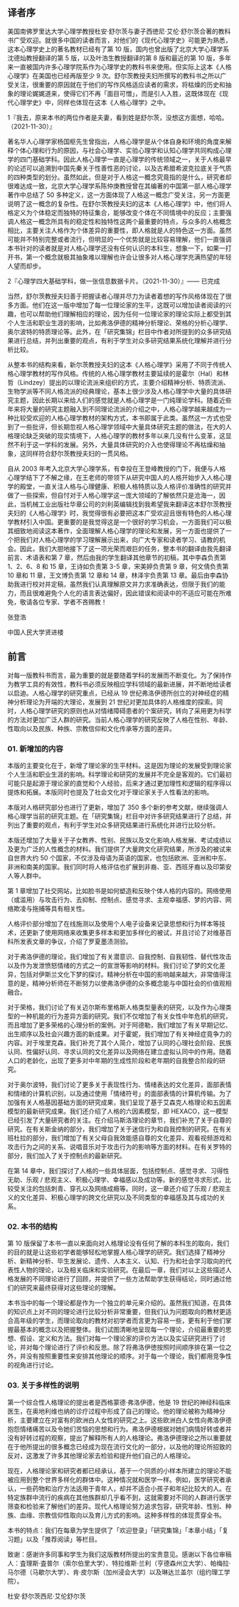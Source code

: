 ## 译者序

美国南佛罗里达大学心理学教授杜安·舒尔茨与妻子西徳尼·艾伦·舒尔茨合著的教科书广受欢迎。就很多中国的读者而言，对他们的《现代心理学史》可能更为熟悉，这本心理学史上的著名教材已经有了第 10 版，国内也曾出版了北京大学心理学系沈德灿教授翻译的第 5 版，以及叶浩生教授翻译的第 8 版和最近的第 10 版，多年来一直被国内许多心理学院系作为心理学史的教科书来使用。但实际上这本《人格心理学》在美国也已经再版至少 9 次。舒尔茨教授夫妇所撰写的教科书之所以广受关注，很重要的原因就在于他们的写作风格适应读者的需求，将枯燥的历史和抽象的理论娓娓道来，使得它们不再「面目可憎」，而是引人入胜，这既体现在《现代心理学史》中，同样也体现在这本《人格心理学》之中。

1『我去，原来本书的两位作者是夫妻，看到姓是舒尔茨，没想这方面想，哈哈。（2021-11-30）』

著名华人心理学家杨国枢先生曾指出，人格心理学是从个体自身和环境的角度来解释个体心理和行为的原因，与社会心理学、实验心理学和认知心理学共同构成心理学的四门基础学科。因此人格心理学一直是心理学的传统领域之一，关于人格最早的论述可以追溯到中国先秦关于性善性恶的讨论，以及古希腊希波克拉底关于气质的四种类型的划分。虽然如此，但是对于人格这一概念究竟指的是什么，研究者却很难达成一致，北京大学心理学系陈仲庚教授曾在其编著的中国第一部人格心理学著作中总结了 50 多种定义，这一方面体现了人格这一概念广受关注，另一方面更说明了这一概念的复杂性。在舒尔茨教授夫妇的这本《人格心理学》中，他们将人格定义为个体稳定而独特的特征集合，能够改变个体在不同情境中的反应；主要强调人格这一概念所具有的稳定性和独特性这两个最重要的特点，与众多的人格概念相比，主要关注人格作为个体差异的重要性，即人格就是人的特色这一方面。虽然可能并不特别完整或者流行，但明显的一个优势就是比较容易理解，他们一直强调本书针对的读者就是对人格心理学还没有任何认识的本科生，想象一下，如果一打开书，第一个概念就极其抽象难以理解也许会让很多对人格心理学充满热望的年轻人望而却步。

2『心理学四大基础学科，做一张信息数据卡片。（2021-11-30）』—— 已完成

当然，舒尔茨教授夫妇善于把握读者心理并尽力为读者着想的写作风格体现在了很多方面。他们在这一版中增加了每一位理论家的生平，这既可以增加读者阅读的兴趣，也可以帮助他们理解相应的理论，因为任何一位理论家的理论实际上都受到其个人生活和职业生涯的影响，比如弗洛伊德的精神分析理论、荣格的分析心理学、奥尔波特的特质理论等。此外，在「研究集锦」栏目中作者对所提到的众多研究结果进行总结，并列出重要的观点，有利于学生对众多研究结果系统化理解并进行分析比较。

从整本书的结构来看，新尔茨教授夫妇的这本《人格心理学》采用了不同于传统人格心理学教材的写作风格。传统的人格心理学教材主要延续的是霍尔（Hal）和林哲（Lindzey）提出的以理论流派来组织的方式，主要介绍精神分析、特质流派、生物学派等不同人格流派的经典理论，基本上很少涉及人格心理学中大量的具体研究主题，因此长期以来给人们的感觉就是人格心理学是一门纯理论学科。随着近些年来将大量的研究主题融入到不同理论流派的介绍之中，人格心理学越来越成为一种比较受欢迎的人格心理学教材的架构方式，本书即属于此类。虽然这一方式也受到了一些批评，但长期忽视人格心理学领域中大量具体研究主题的做法，在大的人格理论缺乏突破的现实情境下，人格心理学的教材多年以来几没有什么变革，这显然不利于这一学科的发展。另外，大量具体研究的介入也使得理论不再枯燥和抽象，这同样符合舒尔茨教授夫妇的一贯风格。

自从 2003 年考入北京大学心理学系，有幸投在王登峰教授的门下，我便与人格心理学结下了不解之缘，在王老师的带领下从研究中国人的人格开始步入人格心理学的殿堂，一直关注人格与心理健康、积极人格特质以及人格评价准确性的研究并做了一些探索，但自忖对于人格心理学这一庞大领域的了解依然只是沧海一，因此，当机械工业出版社华章公司的刘利英编辑找到我希望我来翻译这本舒尔茨教授夫妇的《人格心理学》时，我觉得很有必要把这本广受欢迎且很有特色的人格心理学教材引入中国。更重要的是我觉得这是一个很好的学习机会，一方面我们可以极其细致地阅读这本著作，全面理解人格心理学的理论和发展，另一方面也提供了一个把我们对人格心理学的学习理解展示出来，向广大专家和读者学习、请教的机会。因此，我们大胆地接下了这一项光荣而艰巨的任务，整本书的翻译由我先翻译前言、术语表和第 7 章，然后由我的学生翻译其他章节的初稿，其中李森负责第 1、2、6、8 和 15 章，王诗如负责第 3-5 章，宋美婷负责第 9 章，何文倩负责第 10 章和 11 章，王文博负责第 12 章和 14 章，林泽宇负责第 13 章。最后由李森协助我进行校对并定稿，虽然我们认真理解原文并力求准确表达，但限于我们的能力，而且很难避免个人化的语言表达偏好，因此错误和阅读中的不适应可能在所难免，敬请各位专家、学者不吝赐教！

张登浩

中国人民大学贤进楼

## 前言

对每一版教科书而言，最为重要的就是要随着学科的发展而不断变化。为了保持作为教学工具的有效性，教科书必须反映相应学科领域的最新进展，并不断地给读者以启迪。人格心理学的研究重点，已经从 19 世纪弗洛伊德所创立的对神经症的精神分析理论为开端的大理论，发展到 21 世纪对更加具体的人格维度的探索。同时，人格心理学研究的原则也从对情绪障碍患者的个案研究，转向了采用更为科学的方法对更加广泛人群的研究。当前人格心理学的研究反映了人格在性别、年龄、性取向以及民族、种族、宗教信仰和文化传承等方面的差异。

### 01. 新增加的内容

本版的主要变化在于，新增了理论家的生平材料。这是因为理论的发展受到理论家个人生活和职业生涯的影响。科学理论和研究的发展并不完全是客观的。它们最初可能只是起源于理论家的直觉和个人经验，后来才通过更加理性和逻辑的程序得以提炼和拓展。本版同时也提及了社会文化对于理论家关于人性看法的影响。

本版对人格研究部分也进行了更新，增加了 350 多个新的参考文献，继续强调人格心理学当前的研究主题。在「研究集锦」栏目中对许多研究结果进行了总结，并列出了重要的观点，有利于学生对众多研究结果进行系统化并进行比较分析。

本版还增加了大量关于子女教养、性别、民族以及文化影响人格发展、考试成绩以及更为广泛的人性概念的材料。我们提供了大量跨文化研究结果，所涉及的被试来自世界大约 50 个国家，不仅涉及母语为英语的国家，也包括欧洲、亚洲和中东、非洲和南美的国家。我们同时将人格评估也扩展到非裔、亚、西班牙裔以及印第安人等人群中。

第 1 章增加了社交网站，比如脸书是如何塑造和反映个体人格的内容的。网络使用（或滥用）与攻击行为、去抑制、控制点、感觉寻求、主观幸福感、梦的内容、网络欺凌与拖捕等具有相关性。

人格评价部分增加了在线施测以及使用个人电子设备来记录思想和行为样本等技术，还更新了使用网络来收集更多样本和更加多样化的被试，并且讨论了对维基百科所发表文章的争议，介绍了罗夏墨渍测验。

对于弗洛伊德的理论，我们增加了有关潜意识、自我控制、自我韧性、替代性攻击以及作为发泄愤怒情绪的方式之一的宣泄等影响的材料。我们讨论了梦的文化差异，包括对伊斯兰文化下梦的探讨。精神分析在中国的影响越来越大，非常值得注意的是，精神分析师在不断努力以使弗洛伊德的众多概念能与中国社会的价值观相融合。

对于荣格，我们讨论了有关迈尔斯布里格斯人格类型量表的研究，以及作为心理类型的一种机能的行为差异方面的研究。我们不仅增加了有关女性中年危机的研究，而且增加了更多荣格的心理分析的案例。对于阿德勒，我们增加了有关早期记忆、出生顺序以及社会兴趣方面的新成果。对于霍妮，我们增加了有关神经症竟争力的内容。对于埃里克森，我们补充了其个人简介，增加了认同的心理社会阶段、民族认同、性偏好认同、寻求认同的文化差异以及网络在建立虚拟认同中的作用。随着人口的老龄化，出现了更多对中年期的生成性阶段和老年期的自我整合阶段的研究。

对于奥尔波特，我们讨论了更多关于表现性行为、情绪表达的文化差异，面部表情和情绪的计算机识别，以及通过使用「情绪符号」的面部表情的计算机传输。为了加强有关人格基因基础方面的研究成果，我们呈现了基于艾森克人格理论和五因素模型的最新研究成果。我们还介绍了人格的六因素模型，即 HEXACO，这一模型已经引发了大量研究者的关注。在介绍马斯洛理论的章节，我们补充了关于自尊的研究。在有关斯金纳的部分，我们增加了关于迷信行为和自我控制的研究。在有关班杜拉的部分，我们增加了有关父母自我效能感自尊的文化差异、观看视频游戏和攻击行为之间的关系、说唱音乐对于攻击行为的影响等方面的材料。在有关罗特的部分，我们加入了关于控制点的最新研究。

在第 14 章中，我们探讨了人格的一些具体层面，包括控制点、感觉寻求、习得性无助、乐观 / 悲观主义、积极心理学、幸福感以及成功等。新的感觉寻求形式，比较受关注的包括刺青、穿孔以及网络成瘾等。同时，这一章还介绍了乐观 / 悲观主义的文化差异、积极心理学的跨文化研究以及不同类型的幸福感及其与成功的关系。

### 02. 本书的结构

第 10 版保留了本书一直以来面向对人格理论没有任何了解的本科生的取向，我们的目的就是让这些初学者能够轻松地掌握人格心理学的研究。我们选择了精神分析、新精神分析、毕生发展论、遗传、人本主义、认知、行为和社会学习取向的代表性人物的理论，以及相关临床和实验研究。在最后一章，我们对以上这些描述人格发展的不同理论进行了回顾，并提供了一些方法帮助学生获得结论，同时通过他们的研究来最终获得对这些理论的理解。

本书当中的每一个理论都是作为一个独立的单元来介绍的。虽然我们知道，在具体的知识点上对不同的理论进行比较分析非常重要，但我们认为问题取向的教材更适合高年级的学生，而理论取向的教材对初学者而言更为容易一些，更有利于他们掌握最基本的概念以及把握整体。我们试图清晰地呈现每一个理论，介绍最重要的思想、假设、定义和方法。我们对每一个理论家的评价方法以及实证研究进行了讨论，并对每个理论进行了评价和反思。除了将弗洛伊徳按照时间顺序排在第一位之外，并没有按照重要性来安排其他理论的顺序。对于每一个理论，我们都用竞争性的视角进行讨论。

### 03. 关于多样性的说明

第一个综合性人格理论的提出者是西格蒙德·弗洛伊德，他是 19 世纪的神经科临床医生，在奥地利维也纳的诊疗过程中形成了自己的理论。他的理论被称为精神分析，主要建立在对富有的欧洲白人女性的研究之上。这些欧洲白人女性向弗洛伊德抱怨情绪痛苦以及令她们苦恼的思想和行为。弗洛伊德根据对她们病情好转或者并没有好转过程的观察，提出了解释所有人的人格理论。弗洛伊德理论之所以重要就在于他所提出的很多概念已经成为现在流行文化的一部分，以及他的理论所招致的反对，这激发了许多其他理论家去检验和提升他们自己的人格理论。

现在，人格理论家和研究者都已经承认，基于一个同质的小样本所建立的理论不能被应用到整个世界多样化的群体中。这种情况就和医学一样。例如，医学研究者承认，一些药物和治疗方法适用于青年人，却并不适合小孩子和年纪比较大的人。在特定族群中流行的疾病在其他族群却几乎看不到，这就需要对不同的人群进行医学筛查和检验来了解他们的差异。现代人格理论努力追求包容，研究年龄、性别、种族、血缘、宗教信仰性取向以及育儿方式的影响。这种多样性的体现贯穿全书。

本书的特点：我们在每章为学生提供了「欢迎登录」「研究集锦」「本章小结」「复习题」以及「推荐阅读」等栏目。

致谢：感谢许多同事和学生为我们这版教材所提出的宝贵意见。感谢以下各位审稿人：査理斯·査普尔（索尔伯里大学）、特拉维斯·兰利（亨德森州立大学）、帕梅拉·马尔德（马歇尔大学）、肯·皮尔斯（加州浸会大学）以及琳达兰盖尔（组约理工学院）。

杜安·舒尔茨西尼·艾伦舒尔茨